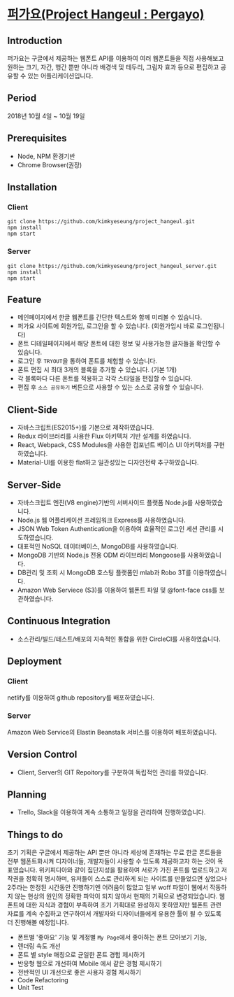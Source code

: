 # [퍼가요(Project Hangeul : Pergayo)](https://pergayo.com/)

## Introduction
퍼가요는 구글에서 제공하는 웹폰트 API를 이용하여 여러 웹폰트들을 직접 사용해보고 원하는 크기, 자간, 행간 뿐만 아니라 배경색 및 테두리, 그림자 효과 등으로 편집하고 공유할 수 있는 어플리케이션입니다.

## Period
2018년 10월 4일 ~ 10월 19일

## Prerequisites
- Node, NPM 환경기반
- Chrome Browser(권장)

## Installation
### Client
```
git clone https://github.com/kimkyeseung/project_hangeul.git
npm install
npm start
```

### Server
```
git clone https://github.com/kimkyeseung/project_hangeul_server.git
npm install
npm start
```

## Feature
- 메인페이지에서 한글 웹폰트를 간단한 텍스트와 함께 미리볼 수 있습니다.
- 퍼가요 사이트에 회원가입, 로그인을 할 수 있습니다. (회원가입시 바로 로그인됩니다)
- 폰트 디테일페이지에서 해당 폰트에 대한 정보 및 사용가능한 글자들을 확인할 수 있습니다.
- 로그인 후 ```TRYOUT```을 통하여 폰트를 체험할 수 있습니다.
- 폰트 편집 시 최대 3개의 블록을 추가할 수 있습니다. (기본 1개)
- 각 블록마다 다른 폰트를 적용하고 각각 스타일을 편집할 수 있습니다.
- 편집 후 ```소스 공유하기``` 버튼으로 사용할 수 있는 소스로 공유할 수 있습니다.

## Client-Side
- 자바스크립트(ES2015+)를 기본으로 제작하였습니다.
- Redux 라이브러리를 사용한 Flux 아키텍처 기반 설계를 하였습니다.
- React, Webpack, CSS Modules을 사용한 컴포넌트 베이스 UI 아키텍처를 구현하였습니다.
- Material-UI를 이용한 flat하고 일관성있는 디자인전략 추구하였습니다.

## Server-Side
- 자바스크립트 엔진(V8 engine)기반의 서버사이드 플랫폼 Node.js를 사용하였습니다.
- Node.js 웹 어플리케이션 프레임워크 Express를 사용하였습니다.
- JSON Web Token Authentication을 이용하여 효율적인 로그인 세션 관리를 시도하였습니다.
- 대표적인 NoSQL 데이터베이스, MongoDB를 사용하였습니다.
- MongoDB 기반의 Node.js 전용 ODM 라이브러리 Mongoose를 사용하였습니다.
- DB관리 및 조회 시 MongoDB 호스팅 플랫폼인 mlab과 Robo 3T를 이용하였습니다.
- Amazon Web Serviece (S3)를 이용하여 웹폰트 파일 및 @font-face css를 보관하였습니다.

## Continuous Integration
- 소스관리/빌드/테스트/배포의 지속적인 통합을 위한 CircleCI를 사용하였습니다.

## Deployment
### Client
netlify를 이용하여 github repository를 배포하였습니다.

### Server
Amazon Web Service의 Elastin Beanstalk 서비스를 이용하여 배포하였습니다.

## Version Control
- Client, Server의 GIT Repoitory를 구분하여 독립적인 관리를 하였습니다.

## Planning
- Trello, Slack을 이용하여 계속 소통하고 일정을 관리하여 진행하였습니다. 

## Things to do
초기 기획은 구글에서 제공하는 API 뿐만 아니라 세상에 존재하는 무료 한글 폰트들을 전부 웹폰트화시켜 디자이너들, 개발자들이 사용할 수 있도록 제공하고자 하는 것이 목표였습니다. 위키피디아와 같이 집단지성을 활용하여 서로가 가진 폰트를 업로드하고 저작권을 정확히 명시하며, 유저들이 스스로 관리하게 되는 사이트를 만들었으면 싶었으나 2주라는 한정된 시간동안 진행하기엔 어려움이 많았고 일부 woff 파일이 웹에서 작동하지 않는 현상의 원인의 정확한 파악이 되지 않아서 현재의 기획으로 변경되었습니다. 웹폰트에 대한 지식과 경험이 부족하여 초기 기획대로 완성하지 못하였지만 웹폰트 관련 자료를 계속 수집하고 연구하여서 개발자와 디자이너들에게 유용한 툴이 될 수 있도록 더 진행해볼 예정입니다.

- 폰트별 '좋아요' 기능 및 계정별 ```My Page```에서 좋아하는 폰트 모아보기 기능,
- 렌더링 속도 개선
- 폰트 별 style 매칭으로 균일한 폰트 경험 제시하기
- 반응형 웹으로 개선하여 Mobile 에서 같은 경험 제시하기
- 전반적인 UI 개선으로 좋은 사용자 경험 제시하기
- Code Refactoring
- Unit Test


